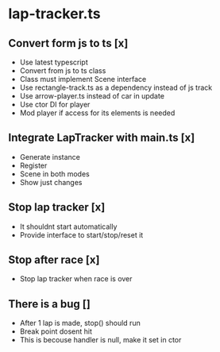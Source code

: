 # lap-tracker.ts

## Convert form js to ts [x]

- Use latest typescript
- Convert from js to ts class
- Class must implement Scene interface
- Use rectangle-track.ts as a dependency instead of js track
- Use arrow-player.ts instead of car in update
- Use ctor DI for player
- Mod player if access for its elements is needed

## Integrate LapTracker with main.ts [x]

- Generate instance
- Register
- Scene in both modes
- Show just changes

## Stop lap tracker [x]

- It shouldnt start automatically
- Provide interface to start/stop/reset it

## Stop after race [x]

- Stop lap tracker when race is over

## There is a bug []

- After 1 lap is made, stop() should run
- Break point dosent hit
- This is becouse handler is null, make it set in ctor
